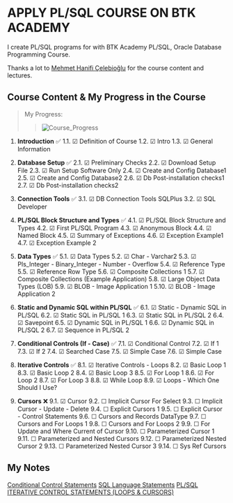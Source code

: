 # APPLY PL/SQL COURSE ON BTK ACADEMY

I create PL/SQL programs for with BTK Academy PL/SQL, Oracle Database Programming Course.

Thanks a lot to [Mehmet Hanifi Çelebioğlu](https://www.btkakademi.gov.tr/portal/trainer/4002) for the course content and lectures.

## Course Content & My Progress in the Course

> My Progress:  
>>![Course_Progress](https://geps.dev/progress/38?dangerColor=800000&warningColor=ff9900&successColor=006600)

1. **Introduction** ✅
   1.1. ☑ Definition of Course
   1.2. ☑ Intro
   1.3. ☑ General Information

2. **Database Setup** ✅
   2.1. ☑ Preliminary Checks
   2.2. ☑ Download Setup File
   2.3. ☑ Run Setup Software Only
   2.4. ☑ Create and Config Database1
   2.5. ☑ Create and Config Database2
   2.6. ☑ Db Post-installation checks1
   2.7. ☑ Db Post-installation checks2

3. **Connection Tools** ✅
   3.1. ☑ DB Connection Tools SQLPlus
   3.2. ☑ SQL Developer

4. **PL/SQL Block Structure and Types** ✅
   4.1. ☑ PL/SQL Block Structure and Types
   4.2. ☑ First PL/SQL Program
   4.3. ☑ Anonymous Block
   4.4. ☑ Named Block
   4.5. ☑ Summary of Exceptions
   4.6. ☑ Exception Example1
   4.7. ☑ Exception Example 2

5. **Data Types** ✅
   5.1. ☑ Data Types
   5.2. ☑ Char - Varchar2
   5.3. ☑ Pls_Integer - Binary_Integer - Number - Overflow
   5.4. ☑ Reference Type
   5.5. ☑ Reference Row Type
   5.6. ☑ Composite Collections 1
   5.7. ☑ Composite Collections (Example Application)
   5.8. ☑ Large Object Data Types (LOB)
   5.9. ☑ BLOB - Image Application 1
   5.10. ☑ BLOB - Image Application 2

6. **Static and Dynamic SQL within PL/SQL** ✅
   6.1. ☑ Static - Dynamic SQL in PL/SQL
   6.2. ☑ Static SQL in PL/SQL 1
   6.3. ☑ Static SQL in PL/SQL 2
   6.4. ☑ Savepoint
   6.5. ☑ Dynamic SQL in PL/SQL 1
   6.6. ☑ Dynamic SQL in PL/SQL 2
   6.7. ☑ Sequence in PL/SQL 2

7. **Conditional Controls (If - Case)** ✅
   7.1. ☑ Conditional Control
   7.2. ☑ If 1
   7.3. ☑ If 2
   7.4. ☑ Searched Case
   7.5. ☑ Simple Case
   7.6. ☑ Simple Case

8. **Iterative Controls** ✅
   8.1. ☑ Iterative Controls - Loops
   8.2. ☑ Basic Loop 1
   8.3. ☑ Basic Loop 2
   8.4. ☑ Basic Loop 3
   8.5. ☑ For Loop 1
   8.6. ☑ For Loop 2
   8.7. ☑ For Loop 3
   8.8. ☑ While Loop
   8.9. ☑ Loops - Which One Should I Use?

9. **Cursors** ❌
   9.1. ☑ Cursor
   9.2. ☐ Implicit Cursor For Select
   9.3. ☐ Implicit Cursor - Update - Delete
   9.4. ☐ Explicit Cursors 1
   9.5. ☐ Explicit Cursor - Control Statements
   9.6. ☐ Cursors and Records DataType
   9.7. ☐ Cursors and For Loops 1
   9.8. ☐ Cursors and For Loops 2
   9.9. ☐ For Update and Where Current of Cursor
   9.10. ☐ Parameterized Cursor 1
   9.11. ☐ Parameterized and Nested Cursors
   9.12. ☐ Parameterized Nested Cursor 2
   9.13. ☐ Parameterized Nested Cursor 3
   9.14. ☐ Sys Ref Cursors

## My Notes

[Conditional Control Statements](./conditional_control_statments/notes-conditionals.md)
[SQL Language Statements](./sql_language_statements/notes-sls.md)
[PL/SQL ITERATIVE CONTROL STATEMENTS (LOOPS & CURSORS)](./iterative_control_statements(loops)/notes_loops.md)
